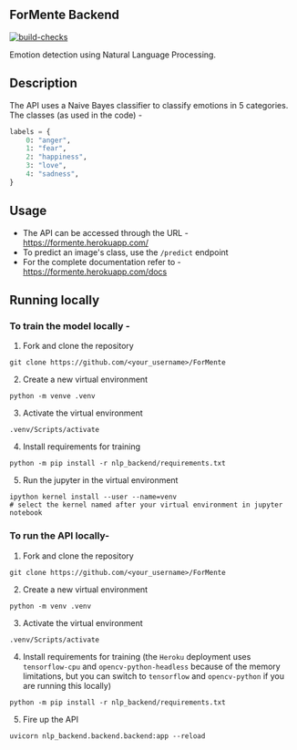 ## ForMente Backend

[![build-checks](https://github.com/Saransh-cpp/ForMente/actions/workflows/ci.yml/badge.svg)](https://github.com/Saransh-cpp/ForMente/actions/workflows/ci.yml)

Emotion detection using Natural Language Processing.

## Description
The API uses a Naive Bayes classifier to classify emotions in 5 categories.
The classes (as used in the code) -
```py
labels = {
    0: "anger",
    1: "fear",
    2: "happiness",
    3: "love",
    4: "sadness",
}
```

## Usage
- The API can be accessed through the URL - https://formente.herokuapp.com/
- To predict an image's class, use the `/predict` endpoint
- For the complete documentation refer to - https://formente.herokuapp.com/docs

## Running locally
### To train the model locally -
1. Fork and clone the repository
```
git clone https://github.com/<your_username>/ForMente
```
2. Create a new virtual environment
```
python -m venve .venv
```
3. Activate the virtual environment
```
.venv/Scripts/activate
```
4. Install requirements for training
```
python -m pip install -r nlp_backend/requirements.txt
```
5. Run the jupyter in the virtual environment
```
ipython kernel install --user --name=venv
# select the kernel named after your virtual environment in jupyter notebook
```
### To run the API locally-
1. Fork and clone the repository
```
git clone https://github.com/<your_username>/ForMente
```
2. Create a new virtual environment
```
python -m venv .venv
```
3. Activate the virtual environment
```
.venv/Scripts/activate
```
4. Install requirements for training (the `Heroku` deployment uses `tensorflow-cpu` and `opencv-python-headless` because of the memory limitations, but you can switch to `tensorflow` and `opencv-python` if you are running this locally)
```
python -m pip install -r nlp_backend/requirements.txt
```
5. Fire up the API
```
uvicorn nlp_backend.backend.backend:app --reload
```
